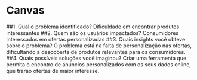 # Canvas

##1. Qual o problema identificado?
Dificuldade em encontrar produtos interessantes
##2. Quem são os usuários impactados?
Consumidores interessados em ofertas personalizadas
##3. Quais insights você obteve sobre o problema?
O problema está na falta de personalização nas ofertas, dificultando a descoberta de produtos relevantes para os consumidores.
##4. Quais possíveis soluções você imaginou?
Criar uma ferramenta que permita o encontro de anúncios personalizados com os seus dados online, que trarão ofertas de maior interesse.
